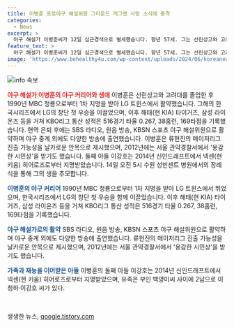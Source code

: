 ```yaml
---
title: 이병훈 프로야구 해설위원 그라운드 개그맨 사망 소식에 충격
categories:
  - News
excerpt: >
  야구 해설가 이병훈씨가 12일 심근경색으로 별세했습니다. 향년 57세. 그는 선린상고와 고려대 졸업 후 MBC 청룡을 거쳐 LG 트윈스에서 활약했으며, KBO리그에서 16홈런, 45타점을 기록한 능력자로 기억됩니다. 은퇴 후 라디오와 TV에서 야구 해설가로 활약하며 류현진의 MLB 진출 가능성을 제시한 바도 있었습니다. 그의 재능과 안목은 많은 이들에게 사랑받았습니다. 또한, 야구외에도 사회공헌에도 힘썼으며, 둘째 아들은 프로야구 선수로 활약 중입니다. 부인과 두 아들, 그리고 많은 야구 팬들이 그를 추억하고 있습니다.
feature_text: >
  야구 해설가 이병훈씨가 12일 심근경색으로 별세했습니다. 향년 57세. 그는 선린상고와 고려대 졸업 후 MBC 청룡을 거쳐 LG 트윈스에서 활약했으며, KBO리그에서 16홈런, 45타점을 기록한 능력자로 기억됩니다. 은퇴 후 라디오와 TV에서 야구 해설가로 활약하며 류현진의 MLB 진출 가능성을 제시한 바도 있었습니다. 그의 재능과 안목은 많은 이들에게 사랑받았습니다. 또한, 야구외에도 사회공헌에도 힘썼으며, 둘째 아들은 프로야구 선수로 활약 중입니다. 부인과 두 아들, 그리고 많은 야구 팬들이 그를 추억하고 있습니다.
image: 'https://www.behealthy4u.com/wp-content/uploads/2024/06/koreanews.jpg'
---
```


<p><img src="https://www.behealthy4u.com/wp-content/uploads/2024/06/koreanews.jpg" alt="info 속보" /></p>

<p><b><span style="color: #ee2323;">야구 해설가 이병훈의 야구 커리어와 생애</span></b>
이병훈은 선린상고와 고려대를 졸업한 후 1990년 MBC 청룡으로부터 1차 지명을 받아 LG 트윈스에서 활약했습니다. 그해의 한국시리즈에서 LG의 창단 첫 우승을 이끌었으며, 이후 해태(현 KIA) 타이거즈, 삼성 라이온즈 등을 거쳐 KBO리그 통산 성적은 516경기 타율 0.267, 38홈런, 169타점을 기록했습니다. 현역 은퇴 후에는 SBS 라디오, 원음 방송, KBSN 스포츠 야구 해설위원으로 활약하며 야구 중계 외에도 다양한 방송에 출연했습니다. 이병훈은 류현진의 메이저리그 진출 가능성을 날카로운 안목으로 제시했으며, 2012년에는 서울 관약경찰서에서 '용감한 시민상'을 받기도 했습니다. 둘째 아들 이강호는 2014년 신인드래프트에서 넥센(현 키움) 히어로즈로부터 지명받았습니다. 14일 오전 5시 수원 성빈센트 병원에서의 장례식을 통해 그의 생을 추모합니다.</p>

<p><b><span style="color: #1a5490;">이병훈의 야구 커리어</span></b>
1990년 MBC 청룡으로부터 1차 지명을 받아 LG 트윈스에서 뛰었으며, 한국시리즈에서 LG의 창단 첫 우승을 함께 이끌었습니다. 이후 해태(현 KIA) 타이거즈, 삼성 라이온즈 등을 거쳐 KBO리그 통산 성적은 516경기 타율 0.267, 38홈런, 169타점을 기록했습니다.</p>

<p><b><span style="color: #1a5490;">야구 해설가로의 활약</span></b>
SBS 라디오, 원음 방송, KBSN 스포츠 야구 해설위원으로 활약하며 야구 중계 외에도 다양한 방송에 출연했습니다. 류현진의 메이저리그 진출 가능성을 날카로운 안목으로 제시했으며, 2012년에는 서울 관약경찰서에서 '용감한 시민상'을 받기도 했습니다.</p>

<p><b><span style="color: #1a5490;">가족과 재능을 이어받은 아들</span></b>
이병훈의 둘째 아들 이강호는 2014년 신인드래프트에서 넥센(현 키움) 히어로즈로부터 지명받았으며, 유족은 부인 백영미씨 사이에 2남으로 이청하·이강호 씨가 있다. </p>

<p data-ke-size="size16">&nbsp;</p>
생생한 뉴스, <a href="https://qoogle.tistory.com" rel="dofollow">qoogle.tistory.com</a>


